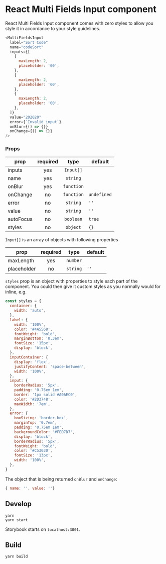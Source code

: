 # React Multi Fields Input component
React Multi Fields Input component comes with zero styles to allow you style it in accordance to your style guidelines.

```js
<MultiFieldsInput
  label="Sort Code"
  name="codeSort"
  inputs={[
    {
      maxLength: 2,
      placeholder: '00',
    },
    {
      maxLength: 2,
      placeholder: '00',
    },
    {
      maxLength: 2,
      placeholder: '00',
    },
  ]}
  value="202020"
  error={`Invalid input`}
  onBlur={() => {}}
  onChange={() => {}}
/>
```

### Props

| prop      | required |    type    | default     |
| --------- | :------: | :--------: | ----------- |
| inputs    |   yes    | `Input[]`  |             |
| name      |   yes    |  `string`  |             |
| onBlur    |   yes    | `function` |             |
| onChange  |   no     | `function` | `undefined` |
| error     |   no     | `string`   | ` '' `      |
| value     |   no     |  `string`  | ` '' `      |
| autoFocus |   no     | `boolean`  | `true`      |
| styles    |   no     |  `object`  | `{}`        |

`Input[]` is an array of objects with following properties

| prop        | required |   type   | default |
| ----------- | :------: | :------: | ------- |
| maxLength   |   yes    | `number` |         |
| placeholder |    no    | `string` | `''`    |

`styles` prop is an object with properties to style each part of the component. You could then give it custom styles as you normally would for inline, e.g.

```js
const styles = {
  container: {
    width: 'auto',
  },
  label: {
    width: '100%',
    color: '#4A5568',
    fontWeight: 'bold',
    marginBottom: '0.3em',
    fontSize: '15px',
    display: 'block',
  },
  inputContainer: {
    display: 'flex',
    justifyContent: 'space-between',
    width: '100%',
  },
  input: {
    borderRadius: '5px',
    padding: '0.75em 1em',
    border: '1px solid #A0AEC0',
    color: '#2D3748',
    maxWidth: '7em',
  },
  error: {
    boxSizing: 'border-box',
    marginTop: '0.7em',
    padding: '0.75em 1em',
    backgroundColor: '#FED7D7',
    display: 'block',
    borderRadius: '5px',
    fontWeight: 'bold',
    color: '#C53030',
    fontSize: '13px',
    width: '100%',
  },
}
```

The object that is being returned `onBlur` and `onChange`:

```js static
{ name: '', value: ''}
```

## Develop

```
yarn
yarn start
```

Storybook starts on `localhost:3001`.

## Build

```
yarn build
```

